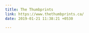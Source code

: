```yaml
---
title: The Thumbprints
link: https://www.thethumbprints.ca/
date: 2019-01-21 11:38:21 +0530

---
```

